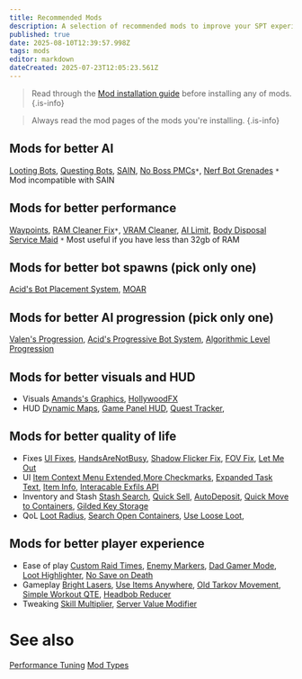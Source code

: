 ```yaml
---
title: Recommended Mods
description: A selection of recommended mods to improve your SPT experience.
published: true
date: 2025-08-10T12:39:57.998Z
tags: mods
editor: markdown
dateCreated: 2025-07-23T12:05:23.561Z
---
```


> Read through the [Mod installation guide](/Installing_Mods) before installing any of mods.
{.is-info}

> Always read the mod pages of the mods you're installing.
{.is-info}


## Mods for better AI
[Looting Bots](https://forge.sp-tarkov.com/mod/812/looting-bots), [Questing Bots](https://forge.sp-tarkov.com/mod/1109/questing-bots), [SAIN](https://forge.sp-tarkov.com/mod/791/sain-solarints-ai-modifications-full-ai-combat-system-replacement), [No Boss PMCs](https://forge.sp-tarkov.com/mod/2095/no-boss-pmcs)`*`, [Nerf Bot Grenades](https://forge.sp-tarkov.com/mod/1925/nerfbotgrenades)
	`*` Mod incompatible with SAIN

## Mods for better performance
[Waypoints](https://forge.sp-tarkov.com/mod/827/waypoints-expanded-navmesh), [RAM Cleaner Fix](https://forge.sp-tarkov.com/mod/1311/ram-cleaner-fix)`*`, [VRAM Cleaner](https://forge.sp-tarkov.com/mod/2173/vram-cleaner), [AI Limit](https://forge.sp-tarkov.com/mod/1945/ai-limit), [Body Disposal Service Maid](https://forge.sp-tarkov.com/mod/1159/bdsm-body-disposal-service-maid)
`*` Most useful if you have less than 32gb of RAM

## Mods for better bot spawns (pick only __one__)
[Acid's Bot Placement System](https://forge.sp-tarkov.com/mod/2097/abps-acids-bot-placement-system), [MOAR](https://forge.sp-tarkov.com/mod/789/moar-bagels-ultra-lite-spawn-mod)

## Mods for better AI progression (pick only __one__)
[Valen's Progression](https://forge.sp-tarkov.com/mod/562/valens-progression), [Acid's Progressive Bot System](https://forge.sp-tarkov.com/mod/1594/apbs-acids-progressive-bot-system), [Algorithmic Level Progression](https://forge.sp-tarkov.com/mod/1015/alp-algorithmic-level-progression)

## Mods for better visuals and HUD
- Visuals
[Amands's Graphics](https://forge.sp-tarkov.com/mod/592/amandss-graphics), [HollywoodFX](https://forge.sp-tarkov.com/mod/2003/hollywoodfx)
- HUD 
[Dynamic Maps](https://forge.sp-tarkov.com/mod/1431/dynamic-maps), [Game Panel HUD](https://forge.sp-tarkov.com/mod/456/game-panel-hud), [Quest Tracker](https://forge.sp-tarkov.com/mod/1140/quest-tracker), 

## Mods for better quality of life
- Fixes
[UI Fixes](https://forge.sp-tarkov.com/mod/1342/ui-fixes), [HandsAreNotBusy](https://forge.sp-tarkov.com/mod/1298/handsarenotbusy), [Shadow Flicker Fix](https://forge.sp-tarkov.com/mod/1621/shadow-flicker-fix), [FOV Fix](https://forge.sp-tarkov.com/mod/701/fontaines-fov-fix), [Let Me Out](https://forge.sp-tarkov.com/mod/2240/let-me-out)
- UI
[Item Context Menu Extended](https://forge.sp-tarkov.com/mod/940/item-context-menu-extended),[More Checkmarks](https://forge.sp-tarkov.com/mod/861/morecheckmarks), [Expanded Task Text](https://forge.sp-tarkov.com/mod/2153/expanded-task-text-ett), [Item Info](https://forge.sp-tarkov.com/mod/2142/odts-item-info-311-update-added-colored-name), [Interacable Exfils API](https://forge.sp-tarkov.com/mod/1676/interactable-exfils-api)
- Inventory and Stash
[Stash Search](https://forge.sp-tarkov.com/mod/2148/stash-search), [Quick Sell](https://forge.sp-tarkov.com/mod/1698/quicksell), [AutoDeposit](https://forge.sp-tarkov.com/mod/1469/autodeposit), [Quick Move to Containers](https://forge.sp-tarkov.com/mod/1341/quick-move-to-containers), [Gilded Key Storage](https://forge.sp-tarkov.com/mod/865/gilded-key-storage)
- QoL
[Loot Radius](https://forge.sp-tarkov.com/mod/1349/loot-radius), [Search Open Containers](https://forge.sp-tarkov.com/mod/934/search-open-containers), [Use Loose Loot](https://forge.sp-tarkov.com/mod/933/use-loose-loot), 
## Mods for better player experience
- Ease of play
[Custom Raid Times](https://forge.sp-tarkov.com/mod/551/custom-raid-times), [Enemy Markers](https://forge.sp-tarkov.com/mod/1858/enemy-markers), [Dad Gamer Mode](https://forge.sp-tarkov.com/mod/1875/props-dad-gamer-mod-for-39), [Loot Highlighter](https://forge.sp-tarkov.com/mod/2136/loot-highlighter), [No Save on Death](https://forge.sp-tarkov.com/mod/2150/no-save-on-death-respawned)
- Gameplay
[Bright Lasers](https://forge.sp-tarkov.com/mod/1358/brightlasers), [Use Items Anywhere](https://forge.sp-tarkov.com/mod/2177/use-items-anywhere), [Old Tarkov Movement](https://forge.sp-tarkov.com/mod/1860/old-tarkov-movement-no-inertia), [Simple Workout QTE](https://forge.sp-tarkov.com/mod/1437/simple-workout-qte), [Headbob Reducer](https://forge.sp-tarkov.com/mod/707/fontaines-headbob-reducer)
- Tweaking
[Skill Multiplier](https://forge.sp-tarkov.com/mod/2162/skill-multiplier), [Server Value Modifier](https://forge.sp-tarkov.com/mod/236/server-value-modifier-svm)
# See also
[Performance Tuning](/Performance_Tuning)
[Mod Types](/Mod_Types)